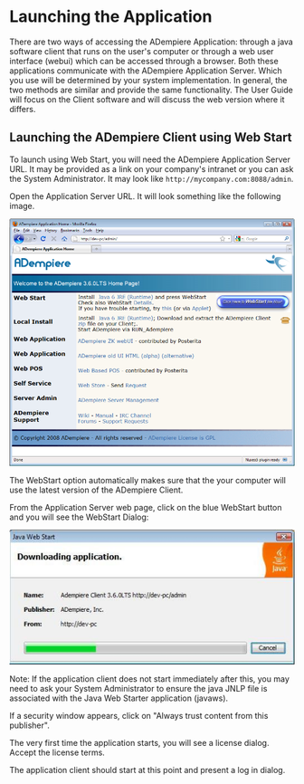 # Launching the Application

There are two ways of accessing the ADempiere Application: through a java software client that runs on the user's computer or through a web user interface \(webui\) which can be accessed through a browser. Both these applications communicate with the ADempiere Application Server. Which you use will be determined by your system implementation. In general, the two methods are similar and provide the same functionality. The User Guide will focus on the Client software and will discuss the web version where it differs.

## Launching the ADempiere Client using Web Start

To launch using Web Start, you will need the ADempiere Application Server URL. It may be provided as a link on your company's intranet or you can ask the System Administrator. It may look like `http://mycompany.com:8088/admin`.

Open the Application Server URL. It will look something like the following image.

![](../../.gitbook/assets/image_appserver_admin%20%281%29.png)

The WebStart option automatically makes sure that the your computer will use the latest version of the ADempiere Client.

From the Application Server web page, click on the blue WebStart button and you will see the WebStart Dialog:

![](../../.gitbook/assets/webstart_download_progress.jpg)

Note: If the application client does not start immediately after this, you may need to ask your System Administrator to ensure the java JNLP file is associated with the Java Web Starter application \(javaws\).

If a security window appears, click on "Always trust content from this publisher".

The very first time the application starts, you will see a license dialog. Accept the license terms.

The application client should start at this point and present a log in dialog.

